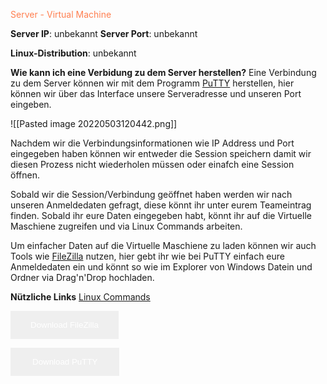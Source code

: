 <font color="coral">Server - Virtual Machine </font>

**Server IP**: unbekannt
**Server Port**: unbekannt

<b>Linux-Distribution</b>: unbekannt

**Wie kann ich eine Verbidung zu dem Server herstellen?**
Eine Verbindung zu dem Server können wir mit dem Programm [PuTTY](https://www.chiark.greenend.org.uk/~sgtatham/putty/latest.html) herstellen, hier können wir über das Interface unsere Serveradresse und unseren Port eingeben.

![[Pasted image 20220503120442.png]]

Nachdem wir die Verbindungsinformationen wie IP Address und Port eingegeben haben können wir entweder die Session speichern damit wir diesen Prozess nicht wiederholen müssen oder einafch eine Session öffnen.

Sobald wir die Session/Verbindung geöffnet haben werden wir nach unseren Anmeldedaten gefragt, diese könnt ihr unter eurem Teameintrag finden.
Sobald ihr eure Daten eingegeben habt, könnt ihr auf die Virtuelle Maschiene zugreifen und via Linux Commands arbeiten.

Um einfacher Daten auf die Virtuelle Maschiene zu laden können wir auch Tools wie [FileZilla](https://filezilla-project.org/) nutzen, hier gebt ihr wie bei PuTTY einfach eure Anmeldedaten ein und könnt so wie im Explorer von Windows Datein und Ordner via Drag'n'Drop hochladen.

**Nützliche Links**
[Linux Commands](https://cheatography.com/davechild/cheat-sheets/linux-command-line/)

<a href="ttps://filezilla-project.org"><input type="button" style="  background-color: #f55856; color: white; border: none; display: inline-block; padding: 15px 32px; fonz-size: 16px; text-decoration: none; border-style: round" value="Download FileZilla"></a>

<a href="https://www.chiark.greenend.org.uk/~sgtatham/putty/latest.html"><input type="button" style="  background-color: #4CAF50; color: white; border: none; display: inline-block; padding: 15px 35px; fonz-size: 16px; text-decoration: none; border-style: round" value="Download PuTTY"></a>
